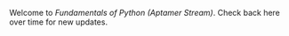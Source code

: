 <!-- 
.. title: Hello world
.. slug: hello-world
.. date: 2016-03-14 23:21:53 UTC-05:00
.. tags: 
.. category: 
.. link: 
.. description: An introductory post.
.. type: text
-->

Welcome to *Fundamentals of Python (Aptamer Stream)*. Check back here over time for new updates.
